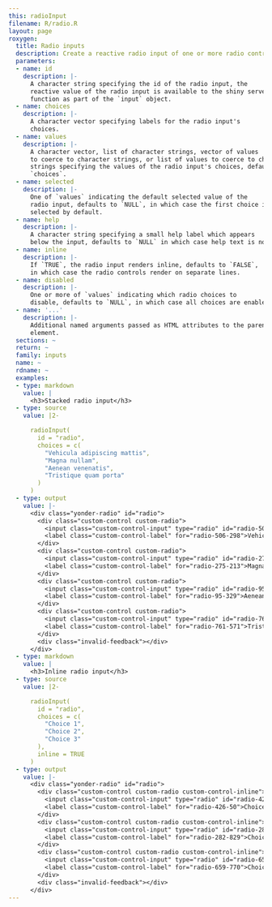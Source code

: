 ```yaml
---
this: radioInput
filename: R/radio.R
layout: page
roxygen:
  title: Radio inputs
  description: Create a reactive radio input of one or more radio controls.
  parameters:
  - name: id
    description: |-
      A character string specifying the id of the radio input, the
      reactive value of the radio input is available to the shiny server
      function as part of the `input` object.
  - name: choices
    description: |-
      A character vector specifying labels for the radio input's
      choices.
  - name: values
    description: |-
      A character vector, list of character strings, vector of values
      to coerce to character strings, or list of values to coerce to character
      strings specifying the values of the radio input's choices, defaults to
      `choices`.
  - name: selected
    description: |-
      One of `values` indicating the default selected value of the
      radio input, defaults to `NULL`, in which case the first choice is
      selected by default.
  - name: help
    description: |-
      A character string specifying a small help label which appears
      below the input, defaults to `NULL` in which case help text is not added.
  - name: inline
    description: |-
      If `TRUE`, the radio input renders inline, defaults to `FALSE`,
      in which case the radio controls render on separate lines.
  - name: disabled
    description: |-
      One or more of `values` indicating which radio choices to
      disable, defaults to `NULL`, in which case all choices are enabled.
  - name: '...'
    description: |-
      Additional named arguments passed as HTML attributes to the parent
      element.
  sections: ~
  return: ~
  family: inputs
  name: ~
  rdname: ~
  examples:
  - type: markdown
    value: |
      <h3>Stacked radio input</h3>
  - type: source
    value: |2-

      radioInput(
        id = "radio",
        choices = c(
          "Vehicula adipiscing mattis",
          "Magna nullam",
          "Aenean venenatis",
          "Tristique quam porta"
        )
      )
  - type: output
    value: |-
      <div class="yonder-radio" id="radio">
        <div class="custom-control custom-radio">
          <input class="custom-control-input" type="radio" id="radio-506-298" name="radio" data-value="Vehicula adipiscing mattis" checked/>
          <label class="custom-control-label" for="radio-506-298">Vehicula adipiscing mattis</label>
        </div>
        <div class="custom-control custom-radio">
          <input class="custom-control-input" type="radio" id="radio-275-213" name="radio" data-value="Magna nullam"/>
          <label class="custom-control-label" for="radio-275-213">Magna nullam</label>
        </div>
        <div class="custom-control custom-radio">
          <input class="custom-control-input" type="radio" id="radio-95-329" name="radio" data-value="Aenean venenatis"/>
          <label class="custom-control-label" for="radio-95-329">Aenean venenatis</label>
        </div>
        <div class="custom-control custom-radio">
          <input class="custom-control-input" type="radio" id="radio-761-571" name="radio" data-value="Tristique quam porta"/>
          <label class="custom-control-label" for="radio-761-571">Tristique quam porta</label>
        </div>
        <div class="invalid-feedback"></div>
      </div>
  - type: markdown
    value: |
      <h3>Inline radio input</h3>
  - type: source
    value: |2-

      radioInput(
        id = "radio",
        choices = c(
          "Choice 1",
          "Choice 2",
          "Choice 3"
        ),
        inline = TRUE
      )
  - type: output
    value: |-
      <div class="yonder-radio" id="radio">
        <div class="custom-control custom-radio custom-control-inline">
          <input class="custom-control-input" type="radio" id="radio-426-50" name="radio" data-value="Choice 1" checked/>
          <label class="custom-control-label" for="radio-426-50">Choice 1</label>
        </div>
        <div class="custom-control custom-radio custom-control-inline">
          <input class="custom-control-input" type="radio" id="radio-282-829" name="radio" data-value="Choice 2"/>
          <label class="custom-control-label" for="radio-282-829">Choice 2</label>
        </div>
        <div class="custom-control custom-radio custom-control-inline">
          <input class="custom-control-input" type="radio" id="radio-659-770" name="radio" data-value="Choice 3"/>
          <label class="custom-control-label" for="radio-659-770">Choice 3</label>
        </div>
        <div class="invalid-feedback"></div>
      </div>
---
```

